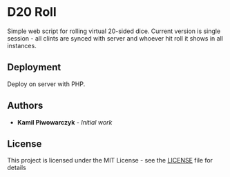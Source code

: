 # D20 Roll

Simple web script for rolling virtual 20-sided dice. 
Current version is single session - all clints are synced with server and whoever hit roll it shows in all instances.


## Deployment

Deploy on server with PHP.


## Authors

* **Kamil Piwowarczyk** - *Initial work*

## License

This project is licensed under the MIT License - see the [LICENSE](LICENSE) file for details


